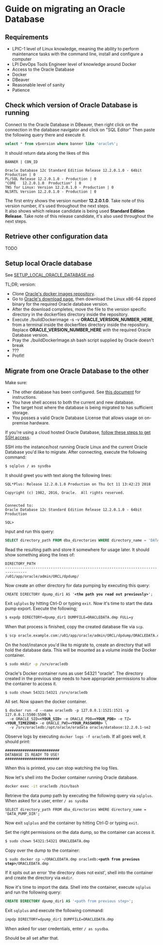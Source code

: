 # Guide on migrating an Oracle Database

## Requirements
- LPIC-1 level of Linux knowledge, meaning the ability to perform maintenance tasks with the command line, install and configure a computer
- LPI DevOps Tools Engineer level of knowledge around Docker
- Access to the Oracle Database
- Docker
- DBeaver
- Reasonable level of sanity
- Patience

## Check which version of Oracle Database is running
Connect to the Oracle Database in DBeaver, then right click on the connection in the database navigator and click on "SQL Editor"
Then paste the following query there and execute it.
```sql
select * from v$version where banner like 'oracle%';
```
It should return data along the likes of this
```
BANNER | CON_ID

Oracle Database 12c Standard Edition Release 12.2.0.1.0 - 64bit Production | 0
PL/SQL Release 12.2.0.1.0 - Production | 0
"CORE	12.2.0.1.0	Production" | 0
TNS for Linux: Version 12.2.0.1.0 - Production | 0
NLSRTL Version 12.2.0.1.0 - Production | 0
```

The first entry shows the version number **12.2.0.1.0**. Take note of this version number, it's used throughout the next steps.  
It also shows which release candidate is being used **Standard Edition Release**. Take note of this release candidate, it's also used throughout the next steps.

## Retrieve other configuration data
TODO

## Setup local Oracle database

See [SETUP_LOCAL_ORACLE_DATABASE.md](SETUP_LOCAL_ORACLE_DATABASE.md).

TL;DR; version:

* Clone [Oracle's docker images repository](https://github.com/oracle/docker-images).
* Go to [Oracle's download page](https://www.oracle.com/technetwork/database/enterprise-edition/downloads/index.html), then download the Linux x86-64 zipped binary for the required Oracle database version.
* After the download completes, move the file to the version specific directory in  the dockerfiles directory inside the repository.
* Execute ./buildDockerimage -s -v **ORACLE_VERSION_NUMBER_HERE**, from a terminal inside the dockerfiles directory inside the repository. Replace **ORACLE_VERSION_NUMBER_HERE** with the required Oracle Database version.
* Pray the ./buildDockerImage.sh bash script supplied by Oracle doesn't break
* ???
* Profit!

## Migrate from one Oracle Database to the other
Make sure:
* The other database has been configured. See [this document](CONFIGURE_ORACLE_DATABASE.md) for instructions.
* You have shell access to both the current and new database.
* The target host where the database is being migrated to has sufficient storage.
* You posses a valid Oracle Database License that allows usage on on-premise hardware.

If you're using a cloud hosted Oracle Database, [follow these steps to get SSH access](ORACLE_CLOUD_SSH_ACCESS.md).

SSH into the instance/host running Oracle Linux and the current Oracle Database you'd like to migrate. After connecting, execute the following command:

```sh
$ sqlplus / as sysdba
```

It should greet you with text along the following lines:
```
SQL*Plus: Release 12.2.0.1.0 Production on Thu Oct 11 13:42:23 2018

Copyright (c) 1982, 2016, Oracle.  All rights reserved.


Connected to:
Oracle Database 12c Standard Edition Release 12.2.0.1.0 - 64bit Production

SQL>     
```

Input and run this query:
```sql
SELECT directory_path FROM dba_directories WHERE directory_name = 'DATA_PUMP_DIR';
```

Read the resulting path and store it somewhere for usage later. It should show something along the lines of:

```
DIRECTORY_PATH
--------------------------------------------------------------------------------
/u01/app/oracle/admin/ORCL/dpdump/
```

Now create an other directory for data pumping by executing this query:

<pre><code>CREATE DIRECTORY dpump_dir1 AS '<b>&lt;the path you read out previously&gt;</b>';
</code></pre>

Exit `sqlplus` by hitting Ctrl-D or typing `exit`. Now it's time to start the data pump export. Execute the following;
```sh
$ expdp DIRECTORY=dpump_dir1 DUMPFILE=ORACLEDATA.dmp FULL=y
```

When that process is finished, copy the created database file via `scp`.

```sh
$ scp oracle.example.com:/u01/app/oracle/admin/ORCL/dpdump/ORACLEDATA.dmp ~/ORACLEDATA.dmp
```

On the host/instance you'd like to migrate to, create an directory that will hold the database data. This will be mounted as a volume inside the Docker container.

```sh
$ sudo mkdir -p /srv/oracledb
```

Oracle's Docker container runs as user 54321 "oracle". The directory created in the previous step needs to have appropriate permissions to allow the container to access it.
```sh
$ sudo chown 54321:54321 /srv/oracledb
```

All set. Now spawn the docker container.

<pre><code>$ docker run -d --name oracledb -p 127.0.0.1:1521:1521 -p 127.0.0.1:5500:5500 \
  -e ORACLE_SID=<b>&lt;YOUR_SID&gt;</b> -e ORACLE_PDB=<b>&lt;YOUR_PDB&gt;</b> -e TZ=<b>&lt;YOUR_TIMEZONE&gt;</b> -e ORACLE_PWD=<b>&lt;YOUR_PASSWORD&gt;</b> \
  -v /srv/oracledb:/opt/oracle/oradata oracle/database:12.2.0.1-se2
</code></pre>

Observe logs by executing `docker logs -f oracledb`. If all goes well, it should print:

```
#########################
DATABASE IS READY TO USE!
#########################
```

When this is printed, you can stop watching the log files.

Now let's shell into the Docker container running Oracle database.

```sh
docker exec -it oracledb /bin/bash
```

Retrieve the data pump path by executing the following query via `sqlplus`. When asked for a user, enter `/ as sysdba`
```
SELECT directory_path FROM dba_directories WHERE directory_name = 'DATA_PUMP_DIR';
```

Now exit `sqlplus` and the container by hitting Ctrl-D or typing `exit`.

Set the right permissions on the data dump, so the container can access it.
```sh
$ sudo chown 54321:54321 ORACLEDATA.dmp
```

Copy over the dump to the container:
<pre><code>$ sudo docker cp ~/ORACLEDATA.dmp oracledb:<b>&lt;path from previous step&gt;</b>/ORACLEDATA.dmp
</code></pre>

If it spits out an error 'the directory does not exist', shell into the container and create the directory via `mkdir`.

Now it's time to import the data. Shell into the container, execute `sqlplus` and run the following query:

```sql
CREATE DIRECTORY dpump_dir1 AS '<path from previous step>';
```

Exit `sqlplus` and execute the following command:

```sh
impdp DIRECTORY=dpump_dir1 DUMPFILE=ORACLEDATA.dmp
```

When asked for user credentials, enter `/ as sysdba`.

Should be all set after that.